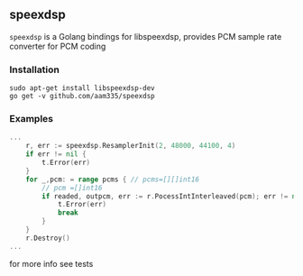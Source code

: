 ## speexdsp
`speexdsp` is a Golang bindings for libspeexdsp, provides PCM sample rate converter for PCM coding

### Installation 
```
sudo apt-get install libspeexdsp-dev
go get -v github.com/aam335/speexdsp
```
### Examples
```go
...
	r, err := speexdsp.ResamplerInit(2, 48000, 44100, 4)
	if err != nil {
		t.Error(err)
	}
    for _,pcm: = range pcms { // pcms=[][]int16  
        // pcm =[]int16 
		if readed, outpcm, err := r.PocessIntInterleaved(pcm); err != nil {
            t.Error(err)
            break
		}
    }
    r.Destroy()
...
```
for more info see tests


